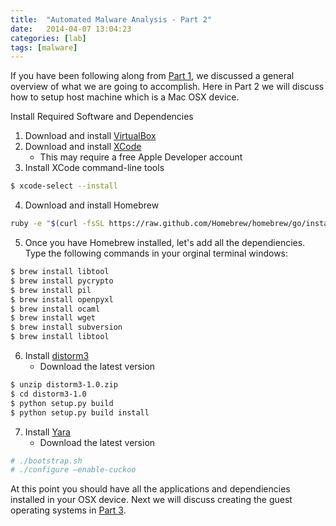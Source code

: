 ```yaml
---
title:  "Automated Malware Analysis - Part 2"
date:   2014-04-07 13:04:23
categories: [lab]
tags: [malware]
---
```

If you have been following along from [Part 1](https://ashbyca.github.io/2016/automated-malware-analysis-part1/), we discussed
a general overview of what we are going to accomplish.  Here in Part 2 we will discuss how to setup host machine which is a
Mac OSX device.

Install Required Software and Dependencies

1. Download and install [VirtualBox](https://www.virtualbox.org)
2. Download and install [XCode](https://developer.apple.com/xcode/)
     * This may require a free Apple Developer account
3. Install XCode command-line tools

```Bash
$ xcode-select --install
```

4. Download and install Homebrew

```Bash
ruby -e "$(curl -fsSL https://raw.github.com/Homebrew/homebrew/go/install)”
```
5. Once you have Homebrew installed, let's add all the dependiencies.  Type the following commands in your orginal terminal
windows:

```Bash
$ brew install libtool
$ brew install pycrypto
$ brew install pil
$ brew install openpyxl
$ brew install ocaml
$ brew install wget
$ brew install subversion
$ brew install libtool

```

6. Install [distorm3](https://code.google.com/p/distorm/)
    * Download the latest version

```Bash
$ unzip distorm3-1.0.zip
$ cd distorm3-1.0
$ python setup.py build
$ python setup.py build install
```

7. Install [Yara](http://plusvic.github.io/yara/)
     * Download the latest version

```Bash
# ./bootstrap.sh
# ./configure —enable-cuckoo
```

At this point you should have all the applications and dependiencies installed in your OSX device.  Next we will discuss
creating the guest operating systems in [Part 3](https://ashbyca.github.io/2016/automated-malware-analysis-part3/).
